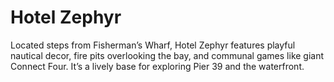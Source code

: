 # Hotel Zephyr

Located steps from Fisherman’s Wharf, Hotel Zephyr features playful nautical decor, fire pits overlooking the bay, and communal games like giant Connect Four. It’s a lively base for exploring Pier 39 and the waterfront.

